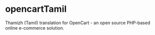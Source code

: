 # opencartTamil
Thamizh (Tamil) translation for OpenCart - an open source PHP-based online e-commerce solution.
